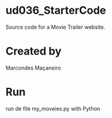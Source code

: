 # ud036_StarterCode
Source code for a Movie Trailer website.

# Created by
Marcondes Maçaneiro

# Run
run de file my_moveies.py with Python
